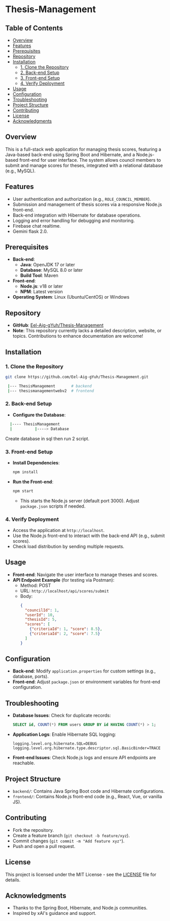 # Thesis-Management

## Table of Contents
- [Overview](#overview)
- [Features](#features)
- [Prerequisites](#prerequisites)
- [Repository](#repository)
- [Installation](#installation)
  - [1. Clone the Repository](#1-clone-the-repository)
  - [2. Back-end Setup](#2-back-end-setup)
  - [3. Front-end Setup](#3-front-end-setup)
  - [4. Verify Deployment](#5-verify-deployment)
- [Usage](#usage)
- [Configuration](#configuration)
- [Troubleshooting](#troubleshooting)
- [Project Structure](#project-structure)
- [Contributing](#contributing)
- [License](#license)
- [Acknowledgments](#acknowledgments)

## Overview
This is a full-stack web application for managing thesis scores, featuring a Java-based back-end using Spring Boot and Hibernate, and a Node.js-based front-end for user interface. The system allows council members to submit and manage scores for theses, integrated with a relational database (e.g., MySQL). 

## Features
- User authentication and authorization (e.g., `ROLE_COUNCIL_MEMBER`).
- Submission and management of thesis scores via a responsive Node.js front-end.
- Back-end integration with Hibernate for database operations.
- Logging and error handling for debugging and monitoring.
- Firebase chat realtime.
- Gemini flask 2.0.

## Prerequisites
- **Back-end**:
  - **Java**: OpenJDK 17 or later
  - **Database**: MySQL 8.0 or later
  - **Build Tool**: Maven
- **Front-end**:
  - **Node.js**: v18 or later
  - **NPM**: Latest version
- **Operating System**: Linux (Ubuntu/CentOS) or Windows

## Repository
- **GitHub**: [Eel-Aig-gYuh/Thesis-Management](https://github.com/Eel-Aig-gYuh/Thesis-Management)
- **Note**: This repository currently lacks a detailed description, website, or topics. Contributions to enhance documentation are welcome!

## Installation

### 1. Clone the Repository
```bash
git clone https://github.com/Eel-Aig-gYuh/Thesis-Management.git
```

```bash
 |--- ThesisManagement       # backend
 |--- thesismanagementwebv2  # frontend
```

### 2. Back-end Setup
- **Configure the Database**:
```bash
  |---- ThesisManagement
  |          |----> Database
```
Create database in sql then run 2 script.

### 3. Front-end Setup
- **Install Dependencies**:
  ```bash
  npm install
  ```
- **Run the Front-end**:
  ```bash
  npm start
  ```
  - This starts the Node.js server (default port 3000). Adjust `package.json` scripts if needed.

### 4. Verify Deployment
- Access the application at `http://localhost`.
- Use the Node.js front-end to interact with the back-end API (e.g., submit scores).
- Check load distribution by sending multiple requests.

## Usage
- **Front-end**: Navigate the user interface to manage theses and scores.
- **API Endpoint Example** (for testing via Postman):
  - Method: POST
  - URL: `http://localhost/api/scores/submit`
  - Body:
    ```json
    {
      "councilId": 1,
      "userId": 10,
      "thesisId": 5,
      "scores": [
        {"criteriaId": 1, "score": 8.5},
        {"criteriaId": 2, "score": 7.5}
      ]
    }
    ```

## Configuration
- **Back-end**: Modify `application.properties` for custom settings (e.g., database, ports).
- **Front-end**: Adjust `package.json` or environment variables for front-end configuration.

## Troubleshooting
- **Database Issues**: Check for duplicate records:
  ```sql
  SELECT id, COUNT(*) FROM users GROUP BY id HAVING COUNT(*) > 1;
  ```
- **Application Logs**: Enable Hibernate SQL logging:
  ```
  logging.level.org.hibernate.SQL=DEBUG
  logging.level.org.hibernate.type.descriptor.sql.BasicBinder=TRACE
  ```
- **Front-end Issues**: Check Node.js logs and ensure API endpoints are reachable.

## Project Structure
- `backend/`: Contains Java Spring Boot code and Hibernate configurations.
- `frontend/`: Contains Node.js front-end code (e.g., React, Vue, or vanilla JS).

## Contributing
- Fork the repository.
- Create a feature branch (`git checkout -b feature/xyz`).
- Commit changes (`git commit -m "Add feature xyz"`).
- Push and open a pull request.

## License
This project is licensed under the MIT License - see the [LICENSE](LICENSE) file for details.

## Acknowledgments
- Thanks to the Spring Boot, Hibernate, and Node.js communities.
- Inspired by xAI's guidance and support.
